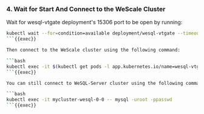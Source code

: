 ### 4. Wait for Start And Connect to the WeScale Cluster

Wait for wesql-vtgate deployment's 15306 port to be open by running:

```bash
kubectl wait --for=condition=available deployment/wesql-vtgate --timeout=300s
```{{exec}}

Then connect to the WeScale cluster using the following command:

```bash
kubectl exec -it $(kubectl get pods -l app.kubernetes.io/name=wesql-vtgate -o jsonpath='{.items[0].metadata.name}') -- mysql -uroot -P15306 -ppasswd
```{{exec}}

You can still connect to WeSQL-Server cluster using the following command:

```bash
kubectl exec -it mycluster-wesql-0-0 -- mysql -uroot -ppasswd
```{{exec}}